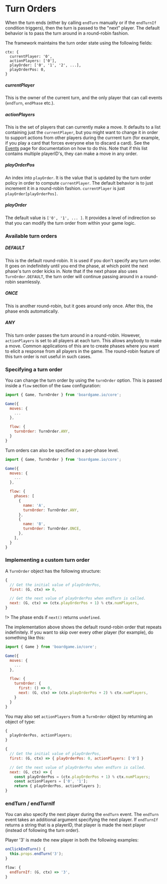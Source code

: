 # Turn Orders

When the turn ends (either by calling `endTurn` manually
or if the `endTurnIf` condition triggers), then the
turn is passed to the "next" player. The default behavior
is to pass the turn around in a round-robin fashion.

The framework maintains the turn order state using the
following fields:

```
ctx: {
  currentPlayer: '0',
  actionPlayers: ['0'],
  playOrder: ['0', '1', '2', ...],
  playOrderPos: 0,
}
```

##### currentPlayer

This is the owner of the current turn, and the only
player that can call events (`endTurn`, `endPhase` etc.).

##### actionPlayers

This is the set of players that can currently
make a move. It defaults to a list containing just the
`currentPlayer`, but you might want to change it in order
to support actions from other players during the currrent turn
(for example, if you play a card that forces everyone else
to discard a card). See the [Events](events.md) page for
documentation on how to do this. Note that if this list
contains multiple playerID's, they can make a move in any
order.

##### playOrderPos

An index into `playOrder`. It is the value that is updated
by the turn order policy in order to compute `currentPlayer`.
The default behavior is to just increment it in a round-robin
fashion. `currentPlayer` is just `playOrder[playOrderPos]`.

##### playOrder

The default value is `['0', '1', ... ]`. It provides a level
of indirection so that you can modify the turn order from
within your game logic.

### Available turn orders

##### DEFAULT

This is the default round-robin. It is used if you don't
specify any turn order. It goes on indefinitely until you
end the phase, at which point the next phase's turn order
kicks in. Note that if the next phase also uses
`TurnOrder.DEFAULT`, the turn order will continue passing
around in a round-robin seamlessly.

##### ONCE

This is another round-robin, but it goes around only once.
After this, the phase ends automatically.

##### ANY

This turn order passes the turn around in a round-robin.
However, `actionPlayers` is set to all players at each turn.
This allows anybody to make a move. Common applications of
this are to create phases where you want to elicit a response
from all players in the game. The round-robin feature of this
turn order is not useful in such cases.

### Specifying a turn order

You can change the turn order by using the `turnOrder` option.
This is passed inside a `flow` section of the `Game` configuration:

```js
import { Game, TurnOrder } from 'boardgame.io/core';

Game({
  moves: {
    ...
  },

  flow: {
    turnOrder: TurnOrder.ANY,
  }
}
```

Turn orders can also be specified on a per-phase level.

```js
import { Game, TurnOrder } from 'boardgame.io/core';

Game({
  moves: {
    ...
  },

  flow: {
    phases: [
      {
        name: 'A',
        turnOrder: TurnOrder.ANY,
      },
      {
        name: 'B',
        turnOrder: TurnOrder.ONCE,
      },
    ],
  }
}
```

### Implementing a custom turn order

A `TurnOrder` object has the following structure:

```js
{
  // Get the initial value of playOrderPos,
  first: (G, ctx) => 0,

  // Get the next value of playOrderPos when endTurn is called.
  next: (G, ctx) => (ctx.playOrderPos + 1) % ctx.numPlayers,
}
```

!> The phase ends if `next()` returns `undefined`.

The implementation above shows the default round-robin order that
repeats indefinitely. If you want to skip over every other player (for example), do something like this:

```js
import { Game } from 'boardgame.io/core';

Game({
  moves: {
    ...
  },

  flow: {
    turnOrder: {
      first: () => 0,
      next: (G, ctx) => (ctx.playOrderPos + 2) % ctx.numPlayers,
    }
  }
}
```

You may also set `actionPlayers` from a `TurnOrder` object by
returning an object of type:

```js
{
  playOrderPos, actionPlayers;
}
```

```js
{
  // Get the initial value of playOrderPos,
  first: (G, ctx) => { playOrderPos: 0, actionPlayers: ['0'] }

  // Get the next value of playOrderPos when endTurn is called.
  next: (G, ctx) => {
    const playOrderPos = (ctx.playOrderPos + 1) % ctx.numPlayers;
    const actionPlayers = ['0', '1'];
    return { playOrderPos, actionPlayers };
}
```

### endTurn / endTurnIf

You can also specify the next player during the `endTurn` event.
The `endTurn` event takes an additional argument specifying
the next player. If `endTurnIf` returns a string that is a playerID,
that player is made the next player (instead of following the turn
order).

Player '3' is made the new player in both the following examples:

```js
onClickEndTurn() {
  this.props.endTurn('3');
}
```

```js
flow: {
  endTurnIf: (G, ctx) => '3',
}
```

